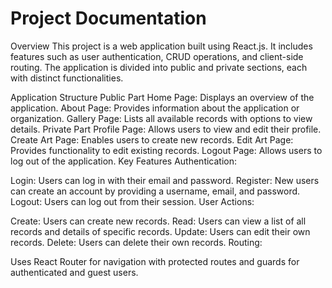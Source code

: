 # Project Documentation
Overview
This project is a web application built using React.js. It includes features such as user authentication, CRUD operations, and client-side routing. The application is divided into public and private sections, each with distinct functionalities.

Application Structure
Public Part
Home Page: Displays an overview of the application.
About Page: Provides information about the application or organization.
Gallery Page: Lists all available records with options to view details.
Private Part
Profile Page: Allows users to view and edit their profile.
Create Art Page: Enables users to create new records.
Edit Art Page: Provides functionality to edit existing records.
Logout Page: Allows users to log out of the application.
Key Features
Authentication:

Login: Users can log in with their email and password.
Register: New users can create an account by providing a username, email, and password.
Logout: Users can log out from their session.
User Actions:

Create: Users can create new records.
Read: Users can view a list of all records and details of specific records.
Update: Users can edit their own records.
Delete: Users can delete their own records.
Routing:

Uses React Router for navigation with protected routes and guards for authenticated and guest users.